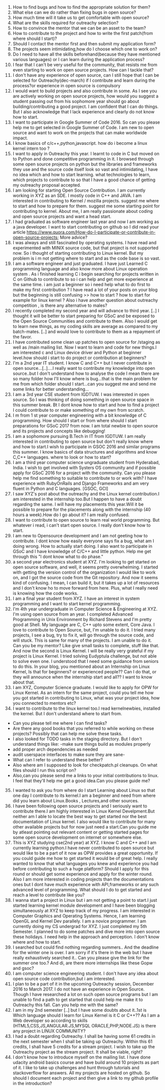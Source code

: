 1. How to find bugs and how to find the appropriate solution for them?
2. What else can we do rather than fixing bugs in open source?
3. How much time will it take us to get comfortable with open source?
4. What are the skills required for outreachy selection?
5. How to convince the mentor that we can be an asset to the team?
6. How to contribute to the project and how to write the first patch(from where should I start)?
7. Should I contact the mentor first and then submit my application form?
8. The projects seem intimidating,how do I choose which one to work on?
9. Do I need to have all the skills beforehand(because they have mentioned various languages) or I can learn during the application process?
10. I fear that I can't be very useful for the community, that resists me from even starting to work on open source projects.
How can I tackle that?
11. I don't have any experience of open source, can I still hope that I can be selected for Outreachy(dec-march) if I contribute and learn during the process?or experience in open source is compulsory
12. I would want to build projects and also contribute in some. As I see you are actively working on open source projects, how would you suggest a student passing out from his sophomore year should go about building/contributing a good project. I am confident that I can do things. But I also acknowledge that I lack experience and clearly do not know how to start. 
13. I want to participate in Google Summer of Code 2016. So can you please help me to get selected in Google Summer of Code. I am new to open source and want to work on the projects that can make worldwide impact.
14. I know basics of c/c++,python,javascript. how do i become a linux kernel intern too ?
15. I want to apply in Outreachy this year. I learnt to code in C but moved on to Python and done competitive programming in it. I browsed through some open source projects on python but the libraries and frameworks they use and the source code itself look so vast and intimidating, I have no idea which and how to start learning. what technologies to learn, which projects to contribute to so that I have a good chance of getting my outreachy proposal accepted.
16. I am looking for starting Open Source Contribution. I am currently working in XYZ as an SDE. I mostly code in C++ and JAVA. I am interested in contributing to Kernel / mozilla projects. suggest me where to start and how to prepare for them. suggest me some starting point for contributing to kernel.
About me, I am really passionate about coding and open source projects and want a head start.
17. I had graduated as software engineer last year and now I am working as a java developer. I want to start contributing on github so I did read your article https://www.quora.com/How-do-I-participate-or-contribute-in-open-source-projects; More advice?
18. I was always and still fascinated by operating systems. I have read and experimented with MINIX source code, but that project is not supported now. So i thought of starting contributing to Linux kernel. But my problem is i m not getting where to start and as the code base is so vast.
19. I am a software engineer and just graduated. I have just Learned C programming language and also know more about Linux operation system . As i finished learning C i begin searching for projects written in C on Github to contribute to so i can help and get more experience at the same time. i am just a beginner so i need help what to do first to make my first contribution ? I have read a lot of your posts on your blog  but the beginning is still confusing >> how to start ? how to start for example for linux kernel ? Also i have another question about outreachy competition , is there any alternative to males?
20. I recently completed my second year and will advance to third year. [..] I thought it will be better to start preparing for GSoC and be exposed to the Open Source Communities and contribute to them. Also I would get to learn new things, as my coding skills are average as compared to my batch-mates. [..] and would love to contribute to them as a repayment of the favor.
21. I have contributed  some clean up patches to open source for /staging as well as /main mailing list. Now I want to learn and code for new things.I am interested c and Linux device driver and Python at beginner level.how should i start to do project or contribution at beginners? 
22. I'm a 2nd year IT student. I know C and C++ but I never contribute in open source…[..]....I really want to contribute my knowledge into open source..but I don't understand how to analyse the code I mean there are so many folder how I'll know where is bug...that is the main problem for me from which folder should I start...can you suggest me and send me some links for better understanding…
23. I am a 3rd year CSE student from IGDTUW. I was interested in open source. So I was thinking of doing something in open source space in this summer break. Bt I dont know how to start and how to find a project I could contribute to or make something of my own from scratch.
24. I m from 1 st year computer engineering with a bit knowledge of C programming. How  should I start or from where should I start preparations for GSoC 2017 from now. I am total newbie to open source and its projects and concepts like debugging!
25. I am a sophomore pursuing B.Tech in IT from IGDTUW. I am really interested in contributing to open source but don't really know where and how to start.I wish to participate in GSOC 2016 and similar programs this summer. I know basics of data structures and algorithms and know C,C++ languages. where to look or how to start?
26. I am a third year computer science ungraduate student from Hyderabad, India. I wish to get involved with Systers OS community and if possible apply for GSoC 2016 for a project with the community. 
Can you please help me find something to suitable to contribute to or work with? I have experience with RubyOnRails and Django Frameworks and am very fluent in Python and C languages. [GSOC, GCI] 
27. I saw XYZ's post about the outreachy and the Linux kernel contribution.I am interested in the internship too.But I happen to have a doubt regarding the same. I will have my placements this year.Will it be possible to prepare for the placements along with the internship (40 hours a week).How do I go about it? I am really confused.
28. I want to contribute to open source to learn real world programming. But whatever i read, i can't start open source. I really don't know how to start.
29. I am new to Opensource development and I am not geeting how to contribute. I dont know how easily everyone says fix a bug, what am I doing wrong. How to actually start doing. I also want to participate in GSoC and I have knowledge of C/C++ and little python. Help me get through this "I dont know what to do phase."
30. a second year electronics student at XYZ. I'm looking to get started on open source software, and well, it seems pretty overwhelming. I started with getting the version control of the organization I would like to work on, and I got the source code from the Git repository. And now it seems kind of confusing. I mean, I can build it, but it takes up a lot of resources and I don't know ho to move forward from here. Plus, what I really need is knowing how the code works.
31. I am a final year student from XYZ. I have an interest in system programming and I want to start kernel programming.
32. I'm 4th year undergraduate in  Computer Science & Engineering at XYZ. I'm using open source from an year. I completed Advanced Programming in Unix Environment by Richard Stevens and I'm pretty good at Shell. My language are C, C++ upto some extent, Core Java. I love to contribute to Open Source, but, I'm unable to do it. I tried many projects, I see a bug, try to fix it, will go through the source code, and will stuck. This is same for many of the projects. I am unable to do it. Can you be my mentor? Like give small tasks to complete, stuff like that. And now the second is Linux Kernel. I will be really very grateful if my project is Linux Kernel. I tried solving Eudyptula challenge, but not able to solve even one. I understood that I need some guidance from seniors to do this.  In your blog, you  mentioned about an Internship on Linux Kernel, Is that for beginners? or experienced people?? Can I do that, or they will announce when the internship start and all?? I want to know about that. 
33. I am XYZ, Computer Science graduate. I would like to apply for OPW for Linux Kernel. As an intern for the same project, could you tell me how you got started in contributing to Linux, what was your project idea, how you connected to mentors etc?
34. I want to contribute to the linux kernel too.I read kernelnewbies, installed the kernel. But I don't understand where to start from. 
   - Can you please tell me where I can find tasks?
   - Are there any good books that you referred to while working on these projects? Possibly that can help me solve these tasks.
   - I also looked for TODO tasks in the staging directory. But I don't understand things like: -make sure things build as modules properly
   - add proper arch dependencies as needed
   - audit userspace interfaces to make sure they are sane-
   - What can I refer to understand these better? 
   - Also where am I supposed to look for checkpatch.pl cleanups. On what files should I run this script on?
   - Also,can you please send me a links to your initial contributions to linux. I feel that they'll help me get a good idea.Can you please guide me?
35. I wanted to ask you from where do I start Learning about Linux so that one day I contribute to its kernel.I am a beginner and need from where did you learn about Linux.Books , Lectures,and other sources. 
36. I have been following open source projects and I seriously want to contribute there.I am highly interested in Linux Kernel Develpment.But neither am I able to locate the best way to get started nor the best documentation of Linux kernel. I also would like to contribute for many other available projects but for now just need a start.Can you guide me by atleast pointing out relevant content or getting started pages for some open source development on internet or somewhere else.
37. This is XYZ studying cse(2nd year) at XYZ. I know C and C++ and I am currently learning python.I have never contributed to open source but would like to be a part of it now as OPW provides a great opportunity. If you could guide me how to get started it would be of great help. I really wanted to know that what languages you knew and experience you had before contributing to such a huge platform? Should I apply for this round or should get some experience and apply for the winter round. Also I am more interested in coding projects than the documentations ones but I dont have much experience with API,frameworks or any such advanced level of programming. What should I do to get started and reach a level to contribute like you? 
38. I wanna start a project in Linux but i am not getting a point to start.I just started learning kernel module development and I have been blogging simultaneously at XYZ to keep track of my progress. I am interested in Computer Graphics and Operating Systems. Hence, I am learning OpenGL and Kernel Dev parallely. I am a novice programmer. I am currently doing my CS undergrad for XYZ. I just completed my 5th Semester. I planned to do some patches and dive more into open source these holidays. I need help in the approach and perception. I don't know where and how to start.
39. I searched but could find nothing regarding summers.. And the deadline for the winter one is over. I am sorry if it's there in the web but I have really exhaustively searched it.. Can you please give the link for the summer one too.? And di, are there more internships like these Gopw and gsoc?
40. I am computer science engineering student. I don't have any idea about open source code contribution,but i am interested. 
41. I plan to be a part of it in the upcoming Outreachy session, December 2016 to March 2017. I do not have an experience in Open Source. Though I have researched a lot on such open source programs but I am unable to find a path to get started that could help me make it to Outreachy this fall. Can you help me with the same?
42. I am in my 2nd semester [..] but I have some doubts about it..1st is Which language should I learn for Linux Kernel is it C or C++?? As I am a Web developer so according to skills (HTML5,CSS,JS,ANGULAR.JS,MYSQL ORACLE,PHP,NODE.JS) is there any project in LINUX COMMUNITY?
43. I had a doubt regarding Outreachy. I shall be having some 61 credits in the next semester when I shall be taking up Outreachy. Within this 61 credits, I shall have 5 credits for a stream project. I wish to take up the Outreachy project as the stream project. It shall be viable, right?
44. I don't know how to introduce myself on the mailing list. I have done udacity android basics course and have build around 10 projects as part of it. I like to take up challenges and hunt through tutorials and stackoverflow for answers. All my projects are hosted on github. So should I document each project and then give a link to my github profile in the introduction?


